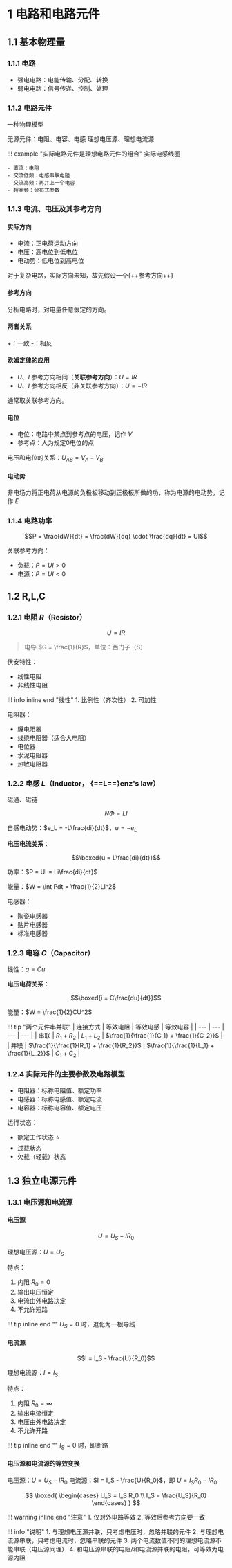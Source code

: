 # 1 电路和电路元件

## 1.1 基本物理量

### 1.1.1 电路

- 强电电路：电能传输、分配、转换
- 弱电电路：信号传递、控制、处理

### 1.1.2 电路元件

一种物理模型

无源元件：电阻、电容、电感
理想电压源、理想电流源

!!! example "实际电路元件是理想电路元件的组合"
    实际电感线圈

    - 直流：电阻
    - 交流低频：电感串联电阻
    - 交流高频：再并上一个电容
    - 超高频：分布式参数

### 1.1.3 电流、电压及其参考方向

#### 实际方向

- 电流：正电荷运动方向
- 电压：高电位到低电位
- 电动势：低电位到高电位

对于复杂电路，实际方向未知，故先假设一个{++参考方向++}

#### 参考方向

分析电路时，对电量任意假定的方向。

#### 两者关系

+：一致
-：相反

#### 欧姆定律的应用

- $U$、$I$ 参考方向相同（**关联参考方向**）：$U = IR$
- $U$、$I$ 参考方向相反（非关联参考方向）：$U = -IR$

通常取关联参考方向。

#### 电位

- 电位：电路中某点到参考点的电压，记作 $V$
- 参考点：人为规定0电位的点

电压和电位的关系：$U_{AB} = V_A - V_B$

#### 电动势

非电场力将正电荷从电源的负极板移动到正极板所做的功，称为电源的电动势，记作 $E$

### 1.1.4 电路功率

$$P = \frac{dW}{dt} = \frac{dW}{dq} \cdot \frac{dq}{dt} = UI$$

关联参考方向：

- 负载：$P = UI > 0$
- 电源：$P = UI < 0$

## 1.2 R,L,C

### 1.2.1 电阻 $R$（Resistor）

$$U = IR$$

> 电导 $G = \frac{1}{R}$，单位：西门子（S）

伏安特性：

- 线性电阻
- 非线性电阻

!!! info inline end "线性"
    1. 比例性（齐次性）
    2. 可加性

电阻器：

- 膜电阻器
- 线绕电阻器（适合大电阻）
- 电位器
- 水泥电阻器
- 热敏电阻器

### 1.2.2 电感 $L$（Inductor， {==L==}enz's law）

磁通、磁链

$$N\Phi = LI$$

自感电动势：$e_L = -L\frac{di}{dt}$，$u = -e_L$

**电压电流关系**：

$$\boxed{u = L\frac{di}{dt}}$$

功率：$P = UI = Li\frac{di}{dt}$

能量：$W = \int Pdt = \frac{1}{2}LI^2$

电感器：

- 陶瓷电感器
- 贴片电感器
- 标准电感器

### 1.2.3 电容 $C$（Capacitor）

线性：$q = Cu$

**电压电荷关系**：

$$\boxed{i = C\frac{du}{dt}}$$

能量：$W = \frac{1}{2}CU^2$

!!! tip "两个元件串并联"
    | 连接方式 | 等效电阻 | 等效电感 | 等效电容 |
    | --- | --- | --- | --- |
    | 串联 | $R_1 + R_2$ | $L_1 + L_2$ | $\frac{1}{\frac{1}{C_1} + \frac{1}{C_2}}$ |
    | 并联 | $\frac{1}{\frac{1}{R_1} + \frac{1}{R_2}}$ | $\frac{1}{\frac{1}{L_1} + \frac{1}{L_2}}$ | $C_1 + C_2$ |

### 1.2.4 实际元件的主要参数及电路模型

- 电阻器：标称电阻值、额定功率
- 电感器：标称电感值、额定电流
- 电容器：标称电容值、额定电压

运行状态：

- 额定工作状态 :star:
- 过载状态
- 欠载（轻载）状态

## 1.3 独立电源元件

### 1.3.1 电压源和电流源

#### 电压源

$$U = U_S - IR_0$$

理想电压源：$U = U_S$

特点：

1. 内阻 $R_0 = 0$
2. 输出电压恒定
3. 电流由外电路决定
4. 不允许短路

!!! tip inline end ""
    $U_S = 0$ 时，退化为一根导线

#### 电流源

$$I = I_S - \frac{U}{R_0}$$

理想电流源：$I = I_S$

特点：

1. 内阻 $R_0 = \infty$
2. 输出电流恒定
3. 电压由外电路决定
4. 不允许开路

!!! tip inline end ""
    $I_S = 0$ 时，即断路

#### 电压源和电流源的等效变换

电压源：$U = U_S - IR_0$
电流源：$I = I_S - \frac{U}{R_0}$，即 $U = I_S R_0 - IR_0$

$$
\boxed{
\begin{cases}
    U_S = I_S R_0 \\
    I_S = \frac{U_S}{R_0}
\end{cases}
}
$$

!!! warning inline end "注意"
    1. 仅对外电路等效
    2. 等效后参考方向要一致

!!! info "说明"
    1. 与理想电压源并联，只考虑电压时，忽略并联的元件
    2. 与理想电流源串联，只考虑电流时，忽略串联的元件
    3. 两个电流数值不同的理想电流源不能串联（电压源同理）
    4. 和电压源串联的电阻/和电流源并联的电阻，可等效为电源内阻

